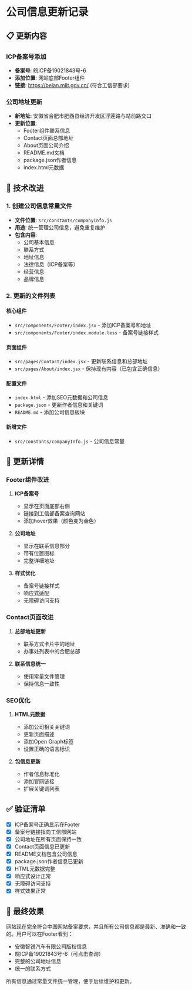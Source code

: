 # 公司信息更新记录

## 📋 更新内容

### ICP备案号添加
- **备案号**: 皖ICP备19021843号-6
- **添加位置**: 网站底部Footer组件
- **链接**: https://beian.miit.gov.cn/ (符合工信部要求)

### 公司地址更新
- **新地址**: 安徽省合肥市肥西县经济开发区浮莲路与站前路交口
- **更新位置**: 
  - Footer组件联系信息
  - Contact页面总部地址
  - About页面公司介绍
  - README.md文档
  - package.json作者信息
  - index.html元数据

## 🔧 技术改进

### 1. 创建公司信息常量文件
- **文件位置**: `src/constants/companyInfo.js`
- **用途**: 统一管理公司信息，避免重复维护
- **包含内容**: 
  - 公司基本信息
  - 联系方式
  - 地址信息
  - 法律信息（ICP备案等）
  - 经营信息
  - 品牌信息

### 2. 更新的文件列表

#### 核心组件
- `src/components/Footer/index.jsx` - 添加ICP备案号和地址
- `src/components/Footer/index.module.less` - 备案号链接样式

#### 页面组件
- `src/pages/Contact/index.jsx` - 更新联系信息和总部地址
- `src/pages/About/index.jsx` - 保持现有内容（已包含正确信息）

#### 配置文件
- `index.html` - 添加SEO元数据和公司信息
- `package.json` - 更新作者信息和关键词
- `README.md` - 添加公司信息板块

#### 新增文件
- `src/constants/companyInfo.js` - 公司信息常量

## 📝 更新详情

### Footer组件改进
1. **ICP备案号**
   - 显示在页面底部右侧
   - 链接到工信部备案查询网站
   - 添加hover效果（颜色变为金色）

2. **公司地址**
   - 显示在联系信息部分
   - 带有位置图标
   - 完整详细地址

3. **样式优化**
   - 备案号链接样式
   - 响应式适配
   - 无障碍访问支持

### Contact页面改进
1. **总部地址更新**
   - 联系方式卡片中的地址
   - 办事处列表中的合肥总部

2. **联系信息统一**
   - 使用常量文件管理
   - 保持信息一致性

### SEO优化
1. **HTML元数据**
   - 添加公司相关关键词
   - 更新页面描述
   - 添加Open Graph标签
   - 设置正确的语言标识

2. **包信息更新**
   - 作者信息标准化
   - 添加官网链接
   - 扩展关键词列表

## ✅ 验证清单

- [x] ICP备案号正确显示在Footer
- [x] 备案号链接指向工信部网站
- [x] 公司地址在所有页面保持一致
- [x] Contact页面信息已更新
- [x] README文档包含公司信息
- [x] package.json作者信息已更新
- [x] HTML元数据完整
- [x] 响应式设计正常
- [x] 无障碍访问支持
- [x] 样式效果正常

## 🎯 最终效果

网站现在完全符合中国网站备案要求，并且所有公司信息都是最新、准确和一致的。用户可以在Footer看到：

- 安徽智锐汽车有限公司版权信息
- 皖ICP备19021843号-6（可点击查询）
- 完整的公司地址信息
- 统一的联系方式

所有信息通过常量文件统一管理，便于后续维护和更新。

